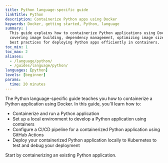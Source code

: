 ```yaml
---
title: Python language-specific guide
linkTitle: Python
description: Containerize Python apps using Docker
keywords: Docker, getting started, Python, language
summary: |
  This guide explains how to containerize Python applications using Docker,
  covering image building, dependency management, optimizing image size, and
  best practices for deploying Python apps efficiently in containers.
toc_min: 1
toc_max: 2
aliases:
  - /language/python/
  - /guides/language/python/
languages: [python]
levels: [beginner]
params:
  time: 20 minutes
---
```


The Python language-specific guide teaches you how to containerize a Python application using Docker. In this guide, you’ll learn how to:

- Containerize and run a Python application
- Set up a local environment to develop a Python application using containers
- Configure a CI/CD pipeline for a containerized Python application using GitHub Actions
- Deploy your containerized Python application locally to Kubernetes to test and debug your deployment

Start by containerizing an existing Python application.
